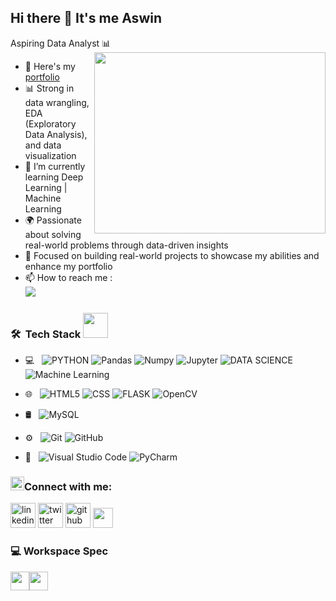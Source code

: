 
## Hi there 👋 It's me Aswin

Aspiring Data Analyst 📊
<img align="right" width="370" height="290" src="https://cdn.dribbble.com/users/1292677/screenshots/6139167/avento.gif">
- 🔭 Here's my [portfolio](https://aswinkumar-r.github.io/PortFolio_New/)
- 📊 Strong in data wrangling, EDA (Exploratory Data Analysis), and data visualization                                               
- 🌱 I’m currently learning Deep Learning | Machine Learning
- 🌍 Passionate about solving real-world problems through data-driven insights
- 🎯 Focused on building real-world projects to showcase my abilities and enhance my portfolio
- 📫 How to reach me :
<br />[<img src="https://img.shields.io/badge/LinkedIn-0077B5?style=for-the-badge&logo=linkedin&logoColor=white" />](https://www.linkedin.com/in/aswinkumar-r2003)



<h3> 🛠 &nbsp;Tech Stack <img src="https://media.giphy.com/media/j2pOGeGYKe2xCCKwfi/giphy.gif" width="40"></h3>

- 💻 &nbsp;
  ![PYTHON](https://img.shields.io/badge/-Python-333333?style=flat&logo=python)
  ![Pandas](https://img.shields.io/badge/Pandas-150458?style=flat-square&logo=pandas&logoColor=white")
  ![Numpy](https://img.shields.io/badge/Numpy-013243?style=flat-square&logo=numpy&logoColor=white")
  ![Jupyter](https://img.shields.io/badge/Jupyter-F37626?style=flat-square&logo=Jupyter&logoColor=white)
  ![DATA SCIENCE](https://img.shields.io/badge/-Data%20Science-333333?style=flat&logo=data%20science)
  ![Machine Learning](https://img.shields.io/badge/-ML-333333?style=flat&logo=ML)


- 🌐 &nbsp;
  ![HTML5](https://img.shields.io/badge/-HTML5-333333?style=flat&logo=HTML5)
  ![CSS](https://img.shields.io/badge/-CSS-333333?style=flat&logo=CSS3&logoColor=1572B6)
  ![FLASK](https://img.shields.io/badge/-Flask-333333?style=flat&logo=flask)
  ![OpenCV](https://img.shields.io/badge/-OpenCV-333333?style=flat&logo=OpenCV)
  
- 🛢 &nbsp;
  ![MySQL](https://img.shields.io/badge/-MySQL-333333?style=flat&logo=mysql)
  
- ⚙️ &nbsp;
  ![Git](https://img.shields.io/badge/-Git-333333?style=flat&logo=git)
  ![GitHub](https://img.shields.io/badge/-GitHub-333333?style=flat&logo=github)
  
- 🔧 &nbsp;
  ![Visual Studio Code](https://img.shields.io/badge/-Visual%20Studio%20Code-333333?style=flat&logo=visual-studio-code&logoColor=007ACC)
  ![PyCharm](https://img.shields.io/badge/-Pycharm-333333?style=flat&logo=Pycharm-code&logoColor=007ACC)


<h3 align="left"><img src="https://media.giphy.com/media/5WJ6SOKeNKrSzblU4R/giphy.gif" width=22 height=22>Connect with me:</h3> 

[<img src='https://cdn3.iconfinder.com/data/icons/capsocial-round/500/linkedin-64.png' alt='linkedin' height='40'>](http://www.linkedin.com/in/aswinkumar-r2003)
[<img src='https://cdn3.iconfinder.com/data/icons/2018-social-media-logotypes/1000/2018_social_media_popular_app_logo_twitter-64.png' alt='twitter' height='40'>](https://x.com/aswinkumar_003)
[<img src='https://cdn4.iconfinder.com/data/icons/social-media-logos-6/512/71-github-64.png' alt='github' height='40'>](https://github.com/AswinKumar-R)
<img src="https://github.com/TheDudeThatCode/TheDudeThatCode/blob/master/Assets/Handshake.gif" height="32px">



### 💻 Workspace Spec
<img height="30" src="https://img.shields.io/badge/Dell-Inspiron_5-0076D6?style=for-the-badge&logo=dell&logoColor=white"/><img height="30" src="https://img.shields.io/badge/Intel-Core_i5-0071C5?style=for-the-badge&logo=intel&logoColor=white"/>

